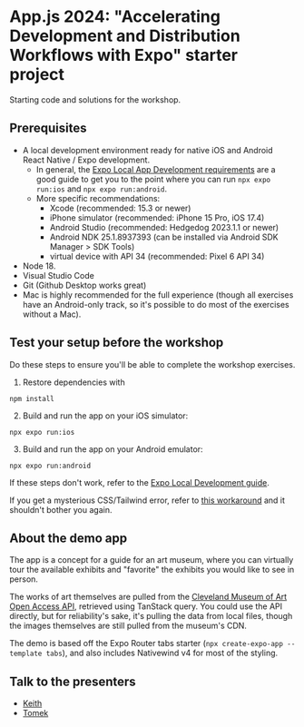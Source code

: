 # App.js 2024: "Accelerating Development and Distribution Workflows with Expo" starter project
Starting code and solutions for the workshop.

## Prerequisites
- A local development environment ready for native iOS and Android React Native / Expo development.
  - In general, the [Expo Local App Development requirements](https://docs.expo.dev/guides/local-app-development/) are a good guide to get you to the point where you can run `npx expo run:ios` and `npx expo run:android`.
  - More specific recommendations:
    - Xcode (recommended: 15.3 or newer)
    - iPhone simulator (recommended: iPhone 15 Pro, iOS 17.4)
    - Android Studio (recommended: Hedgedog 2023.1.1 or newer)
    - Android NDK 25.1.8937393 (can be installed via Android SDK Manager > SDK Tools)
    - virtual device with API 34 (recommended: Pixel 6 API 34)
- Node 18.
- Visual Studio Code
- Git (Github Desktop works great)
- Mac is highly recommended for the full experience (though all exercises have an Android-only track, so it's possible to do most of the exercises without a Mac).

## Test your setup before the workshop
Do these steps to ensure you'll be able to complete the workshop exercises.
1. Restore dependencies with
```
npm install
```

2. Build and run the app on your iOS simulator:
```
npx expo run:ios
```

3. Build and run the app on your Android emulator:
```
npx expo run:android
```

If these steps don't work, refer to the [Expo Local Development guide](https://docs.expo.dev/guides/local-app-development/).

If you get a mysterious CSS/Tailwind error, refer to [this workaround](https://github.com/marklawlor/nativewind/issues/838#issuecomment-1980957103) and it shouldn't bother you again.

## About the demo app
The app is a concept for a guide for an art museum, where you can virtually tour the available exhibits and "favorite" the exhibits you would like to see in person.

The works of art themselves are pulled from the [Cleveland Museum of Art Open Access API](https://openaccess-api.clevelandart.org/), retrieved using TanStack query. You could use the API directly, but for reliability's sake, it's pulling the data from local files, though the images themselves are still pulled from the museum's CDN.

The demo is based off the Expo Router tabs starter (`npx create-expo-app --template tabs`), and also includes Nativewind v4 for most of the styling.

## Talk to the presenters
- [Keith](https://twitter.com/llamaluvr)
- [Tomek](https://twitter.com/tchayen)

